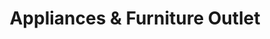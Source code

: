 ---
title: "Appliances & Furniture Outlet"
url: /camden/appliances-und-furniture-outlet/
shop: Haushaltsgeräte
---